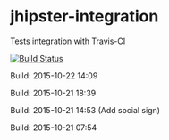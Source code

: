 # jhipster-integration
Tests integration with Travis-CI

[![Build Status](https://travis-ci.org/pascalgrimaud/jhipster-integration.svg?branch=master)](https://travis-ci.org/pascalgrimaud/jhipster-integration)

Build: 2015-10-22 14:09

Build: 2015-10-21 18:39

Build: 2015-10-21 14:53 (Add social sign)

Build: 2015-10-21 07:54
